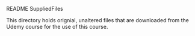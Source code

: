 README SuppliedFiles

This directory holds orignial, unaltered files that are downloaded from the Udemy course for the use of this course.